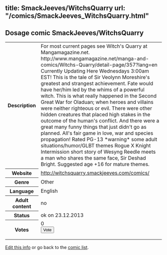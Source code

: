 title: SmackJeeves/WitchsQuarry
url: "/comics/SmackJeeves_WitchsQuarry.html"
---
Dosage comic SmackJeeves/WitchsQuarry
-----------------------------------------

<p id="msg"></p>
<script type="text/javascript">
if (window.location.search === '?edit_info_mail=sent_ok') {
  var elem = document.getElementById("msg");
  elem.innerHTML = 'Edited information sucessfully sent for review, which is usually done daily. Thanks!';
  elem.className = 'ok';
}
</script>
<table class="comicinfo">
<tr>
<th>Description</th><td>For most current pages see Witch's Quarry at Mangamagazine.net. http://www.mangamagazine.net/manga-and-comics/Witchs-Quarry/detail-page/357?lang=en Currently Updating Here Wednesdays 3:00am EST! This is the tale of Sir Veolynn Moreshire's greatest and strangest achievement. Fate would have her/him led by the whims of a powerful witch. This is what really happened in the Second Great War for Oladuan; when heroes and villains were neither righteous or evil. There were other hidden creatures that placed high stakes in the outcome of the human's conflict. And there were a great many funny things that just didn't go as planned. All's fair game in love, war and species propagation! Rated PG-13 *warning* some adult situations/humor/GLBT themes Rogue X Knight Intermission short story of Wesyng Reedle meets a man who shares the same face, Sir Deshad Bright. Suggested age +16 for mature themes.</td>
</tr>
<tr>
<th>Website</th><td><a href="http://witchsquarry.smackjeeves.com/comics/">http://witchsquarry.smackjeeves.com/comics/</a></td>
</tr>
<tr>
<th>Genre</th><td>Other</td>
</tr>
<tr>
<th>Language</th><td>English</td>
</tr>
<tr>
<th>Adult content</th><td>no</td>
</tr>
<tr>
<th>Status</th><td>ok on 23.12.2013</td>
</tr>
<tr>
<th>Votes</th><td>0
<form action="http://gaecounter.appspot.com/count/" method="POST">
<input name="name" type="hidden" value="SmackJeeves_WitchsQuarry"/>
<input name="uid" type="hidden" id="voteuid" value=""/>
<input type="submit" value="Vote"/>
</form>
</td>
</tr>
</table>
<script type="text/javascript">
var ua = navigator.userAgent;
document.getElementById("voteuid").value = ua.replace(/[^a-zA-Z0-9\._:]/g , "_");;
</script>

[Edit this info](SmackJeeves_WitchsQuarry_edit.html) or go back to the [comic list](../comic-index.html).
